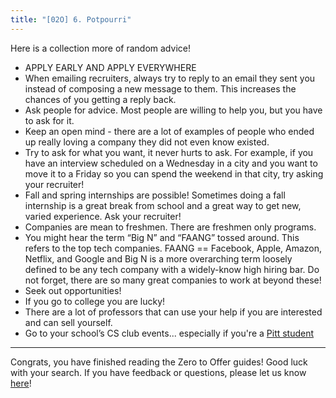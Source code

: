 ```yaml
---
title: "[02O] 6. Potpourri"
---
```


Here is a collection more of random advice!

- APPLY EARLY AND APPLY EVERYWHERE
- When emailing recruiters, always try to reply to an email they sent you instead of composing a new message to them. This increases the chances of you getting a reply back.
- Ask people for advice. Most people are willing to help you, but you have to ask for it.
- Keep an open mind - there are a lot of examples of people who ended up really loving a company they did not even know existed.
- Try to ask for what you want, it never hurts to ask. For example, if you have an interview scheduled on a Wednesday in a city and you want to move it to a Friday so you can spend the weekend in that city, try asking your recruiter!
- Fall and spring internships are possible! Sometimes doing a fall internship is a great break from school and a great way to get new, varied experience. Ask your recruiter!
- Companies are mean to freshmen. There are freshmen only programs.
- You might hear the term “Big N” and “FAANG” tossed around. This refers to the top tech companies. FAANG == Facebook, Apple, Amazon, Netflix, and Google and Big N is a more overarching term loosely defined to be any tech company with a widely-know high hiring bar. Do not forget, there are so many great companies to work at beyond these!
- Seek out opportunities!
- If you go to college you are lucky!
- There are a lot of professors that can use your help if you are interested and can sell yourself.
- Go to your school’s CS club events... especially if you're a [Pitt student](http://pittcsc.org/)

---

Congrats, you have finished reading the Zero to Offer guides! Good luck with your search. If you have feedback or questions, please let us know [here](/feedback)!
